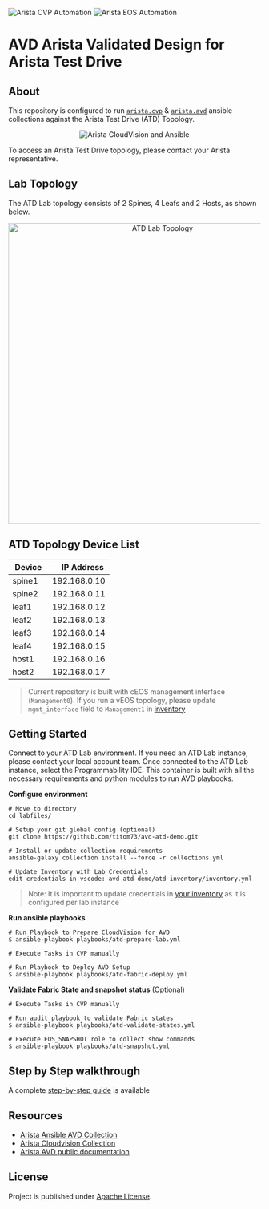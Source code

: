 ![Arista CVP Automation](https://img.shields.io/badge/Arista-CVP%20Automation-blue) ![Arista EOS Automation](https://img.shields.io/badge/Arista-EOS%20Automation-blue)

# AVD Arista Validated Design for Arista Test Drive

## About

This repository is configured to run [`arista.cvp`](https://github.com/aristanetworks/ansible-cvp) & [`arista.avd`](https://github.com/aristanetworks/ansible-avd) ansible collections against the Arista Test Drive (ATD) Topology.

<p align="center">
  <img src='docs/imgs/cv_ansible_logo.png' alt='Arista CloudVision and Ansible'/>
</p>

To access an Arista Test Drive topology, please contact your Arista representative.

## Lab Topology

The ATD Lab topology consists of 2 Spines, 4 Leafs and 2 Hosts, as shown below.

<p align="center">
  <img src="docs/imgs/atd-topo.png" alt="ATD Lab Topology" width="600"/>
</p>

## ATD Topology Device List

| Device | IP Address   |
| ------ | ------------ |
| spine1 |192.168.0.10 |
| spine2 |192.168.0.11 |
| leaf1  |192.168.0.12 |
| leaf2  |192.168.0.13 |
| leaf3  |192.168.0.14 |
| leaf4  |192.168.0.15 |
| host1  |192.168.0.16 |
| host2  |192.168.0.17 |

> Current repository is built with cEOS management interface (`Management0`). If you run a vEOS topology, please update `mgmt_interface` field to `Management1` in [inventory](./atd-inventory/group_vars/ATD_LAB.yml)

## Getting Started

Connect to your ATD Lab environment.  If you need an ATD Lab instance, please contact your local account team.  Once connected to the ATD Lab instance, select the Programmability IDE.  This container is built with all the necessary requirements and python modules to run AVD playbooks.

__Configure environment__

```shell
# Move to directory
cd labfiles/

# Setup your git global config (optional)
git clone https://github.com/titom73/avd-atd-demo.git

# Install or update collection requirements
ansible-galaxy collection install --force -r collections.yml

# Update Inventory with Lab Credentials
edit credentials in vscode: avd-atd-demo/atd-inventory/inventory.yml
```

> Note: It is important to update credentials in [your inventory](./atd-inventory/inventory.yml) as it is configured per lab instance

__Run ansible playbooks__

```shell
# Run Playbook to Prepare CloudVision for AVD
$ ansible-playbook playbooks/atd-prepare-lab.yml

# Execute Tasks in CVP manually

# Run Playbook to Deploy AVD Setup
$ ansible-playbook playbooks/atd-fabric-deploy.yml
```

__Validate Fabric State and snapshot status__ (Optional)

```shell
# Execute Tasks in CVP manually

# Run audit playbook to validate Fabric states
$ ansible-playbook playbooks/atd-validate-states.yml

# Execute EOS_SNAPSHOT role to collect show commands
$ ansible-playbook playbooks/atd-snapshot.yml
```

## Step by Step walkthrough

A complete [step-by-step guide](./DEMO.md) is available

## Resources

- [Arista Ansible AVD Collection](https://github.com/aristanetworks/ansible-avd)
- [Arista Cloudvision Collection](https://github.com/aristanetworks/ansible-cvp)
- [Arista AVD public documentation](https://www.avd.sh)

## License

Project is published under [Apache License]().
